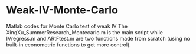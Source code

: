 # Weak-IV-Monte-Carlo
Matlab codes for Monte Carlo test of weak IV
The XingXu_SummerResearch_Montecarlo.m is the main script while IVregress.m and ARtFtest.m are two functions made from scratch (using no built-in econometric functions to get more control).
